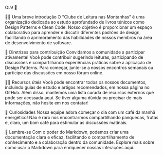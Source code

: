 Olá! 👋

🙋‍♀️ Uma breve introdução
O "Clube de Leitura nas Montanhas" é uma organização dedicada ao estudo aprofundado de livros ténicos como Design Patterns e Clean Code. 
Nosso objetivo é proporcionar um espaço colaborativo para aprender e discutir diferentes padrões de design, facilitando o aprimoramento das habilidades de nossos membros na área de desenvolvimento de software.

🌈 Diretrizes para contribuição
Convidamos a comunidade a participar ativamente! Você pode contribuir sugerindo leituras, participando de discussões e compartilhando experiências práticas sobre a aplicação de Design Patterns. 
Para começar, junte-se a nossos encontros semanais ou participe das discussões em nosso fórum online.

👩‍💻 Recursos úteis
Você pode encontrar todos os nossos documentos, incluindo guias de estudo e artigos recomendados, em nossa página no GitHub. 
Além disso, mantemos uma lista curada de recursos externos que pode ser acessada aqui. Se tiver alguma dúvida ou precisar de mais informações, não hesite em nos contatar!

🍿 Curiosidades
Nossa equipe adora começar o dia com um café da manhã energético! Não é raro nos encontrarmos compartilhando panquecas, frutas e, claro, 
um bom café para estimular as discussões matinais.

🧙 Lembre-se
Com o poder do Markdown, podemos criar uma documentação clara e eficaz, facilitando o compartilhamento de conhecimento e a colaboração dentro da comunidade. 
Explore mais sobre como usar o Markdown para enriquecer nossas interações aqui.
